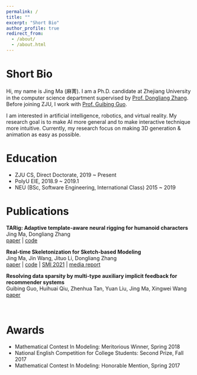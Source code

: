 ```yaml
---
permalink: /
title: ""
excerpt: "Short Bio"
author_profile: true
redirect_from: 
  - /about/
  - /about.html
---
```


Short Bio
======
Hi, my name is Jing Ma (麻菁). I am a Ph.D. candidate at Zhejiang University in the computer science department 
supervised by [Prof. Dongliang Zhang](https://person.zju.edu.cn/en/0012126#0). 
Before joining ZJU, I work with [Prof. Guibing Guo](https://guoguibing.github.io/).

I am interested in artificial intelligence, robotics, and virtual reality.
My research goal is to make AI more general and to make interactive technique more intuitive.
Currently, my research focus on making 3D generation & animation as easy as possible.

Education
======
- ZJU CS, Direct Doctorate, 2019 ~ Present
- PolyU EIE, 2018.9 ~ 2019.1
- NEU (BSc, Software Engineering, International Class) 2015 ~ 2019


Publications
======
__TARig: Adaptive template-aware neural rigging for humanoid characters__ <br/>
Jing Ma, Dongliang Zhang <br/>
[paper](https://www.sciencedirect.com/science/article/pii/S0097849323000730) | [code](https://smiconf.github.io/2024/) <br/>


__Real-time Skeletonization for Sketch-based Modeling__ <br/>
Jing Ma, Jin Wang, Jituo Li, Dongliang Zhang  <br/>
[paper](https://dl.acm.org/doi/abs/10.1016/j.cag.2021.11.005) | [code](https://github.com/jingma-git/RealSkel) | [SMI 2021](https://smi2021.github.io/) | [media report](https://baijiahao.baidu.com/s?id=1718376969935755339&wfr=spider&for=pc) <br/>


__Resolving data sparsity by multi-type auxiliary implicit feedback for recommender systems__ <br/>
Guibing Guo, Huihuai Qiu, Zhenhua Tan, Yuan Liu, Jing Ma, Xingwei Wang <br/>
[paper](https://www.sciencedirect.com/science/article/pii/S0950705117304653) 

<br/>

Awards
======
- Mathematical Contest In Modeling: Meritorious Winner, Spring 2018
- National English Competition for College Students: Second Prize, Fall 2017
- Mathematical Contest In Modeling: Honorable Mention, Spring 2017

